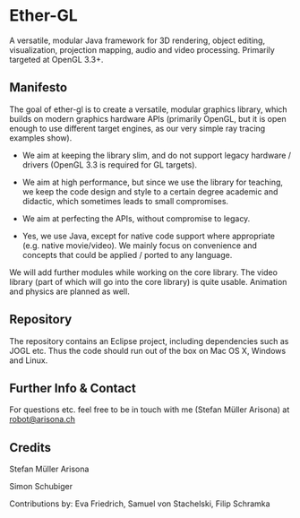Ether-GL
========

A versatile, modular Java framework for 3D rendering, object editing, visualization, projection mapping, audio and video processing. Primarily targeted at OpenGL 3.3+.

Manifesto
-------------

The goal of ether-gl is to create a versatile, modular graphics library, which builds on modern graphics hardware APIs (primarily OpenGL, but it is open enough to use different target engines, as our very simple ray tracing examples show). 

* We aim at keeping the library slim, and do not support legacy hardware / drivers (OpenGL 3.3 is required for GL targets). 

* We aim at high performance, but since we use the library for teaching, we keep the code design and style to a certain degree academic and didactic, which sometimes leads to small compromises. 

* We aim at perfecting the APIs, without compromise to legacy.

* Yes, we use Java, except for native code support where appropriate (e.g. native movie/video). We mainly focus on convenience and concepts that could be applied / ported to any language.

We will add further modules while working on the core library. The video library (part of which will go into the core library) is quite usable. Animation and physics are planned as well.


Repository
----------

The repository contains an Eclipse project, including dependencies such as JOGL etc. Thus the code should run out of the box on Mac OS X, Windows and Linux.


Further Info & Contact
----------------------

For questions etc. feel free to be in touch with me (Stefan Müller Arisona) at robot@arisona.ch


Credits
-------

Stefan Müller Arisona

Simon Schubiger

Contributions by: Eva Friedrich, Samuel von Stachelski, Filip Schramka
